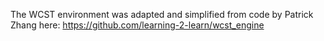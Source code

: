 The WCST environment was adapted and simplified from code by Patrick Zhang here: https://github.com/learning-2-learn/wcst_engine